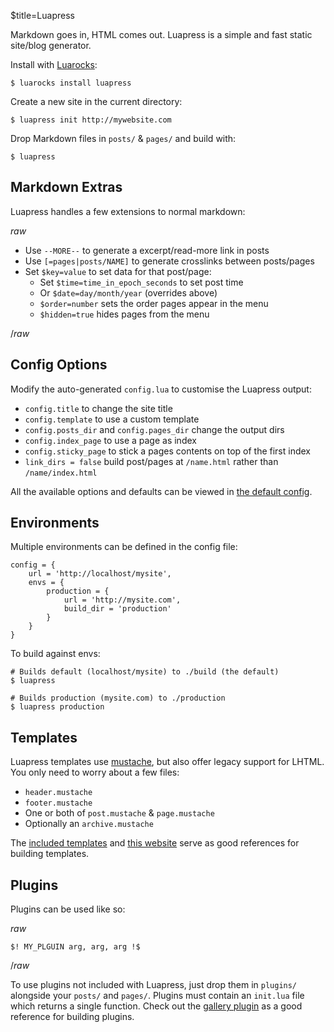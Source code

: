 $title=Luapress

Markdown goes in, HTML comes out. Luapress is a simple and fast static site/blog generator.

Install with <a href="https://luarocks.org">Luarocks</a>:

    $ luarocks install luapress

Create a new site in the current directory:

    $ luapress init http://mywebsite.com

Drop Markdown files in `posts/` & `pages/` and build with:

    $ luapress


## Markdown Extras

Luapress handles a few extensions to normal markdown:

$raw$

+ Use `--MORE--` to generate a excerpt/read-more link in posts
+ Use `[=pages|posts/NAME]` to generate crosslinks between posts/pages
+ Set `$key=value` to set data for that post/page:
    + Set `$time=time_in_epoch_seconds` to set post time
    + Or `$date=day/month/year` (overrides above)
    + `$order=number` sets the order pages appear in the menu
    + `$hidden=true` hides pages from the menu

$/raw$


## Config Options

Modify the auto-generated `config.lua` to customise the Luapress output:

+ `config.title` to change the site title
+ `config.template` to use a custom template
+ `config.posts_dir` and `config.pages_dir` change the output dirs
+ `config.index_page` to use a page as index
+ `config.sticky_page` to stick a pages contents on top of the first index
+ `link_dirs = false` build post/pages at `/name.html` rather than `/name/index.html`

All the available options and defaults can be viewed in [the default config](https://github.com/Fizzadar/Luapress/blob/develop/luapress/default_config.lua).


## Environments

Multiple environments can be defined in the config file:

    config = {
        url = 'http://localhost/mysite',
        envs = {
            production = {
                url = 'http://mysite.com',
                build_dir = 'production'
            }
        }
    }

To build against envs:

    # Builds default (localhost/mysite) to ./build (the default)
    $ luapress

    # Builds production (mysite.com) to ./production
    $ luapress production


## Templates

Luapress templates use [mustache](https://mustache.github.io/), but also offer legacy support for LHTML. You only need to worry about a few files:

+ `header.mustache`
+ `footer.mustache`
+ One or both of `post.mustache` & `page.mustache`
+ Optionally an `archive.mustache`

The [included templates](https://github.com/Fizzadar/Luapress/tree/develop/template) and [this website](https://github.com/Fizzadar/luapress.org) serve as good references for building templates.


## Plugins

Plugins can be used like so:

$raw$

    $! MY_PLGUIN arg, arg, arg !$

$/raw$

To use plugins not included with Luapress, just drop them in `plugins/` alongside your `posts/` and `pages/`. Plugins must contain an `init.lua` file which returns a single function. Check out the [gallery plugin](https://github.com/Fizzadar/Luapress/tree/develop/plugins/gallery) as a good reference for building plugins.

